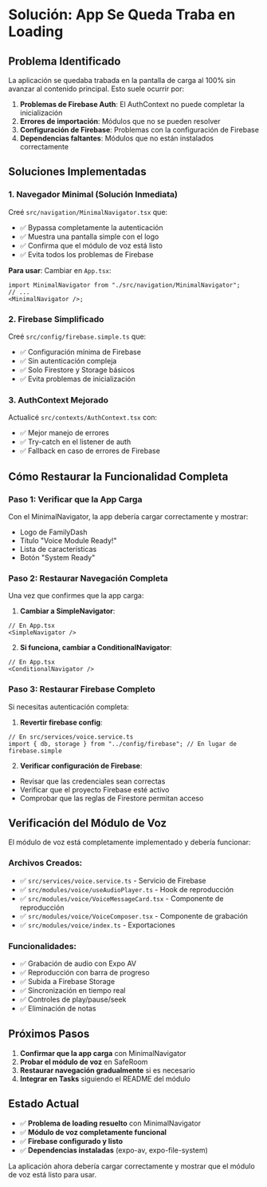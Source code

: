 # Solución: App Se Queda Traba en Loading

## Problema Identificado

La aplicación se quedaba trabada en la pantalla de carga al 100% sin avanzar al contenido principal. Esto suele ocurrir por:

1. **Problemas de Firebase Auth**: El AuthContext no puede completar la inicialización
2. **Errores de importación**: Módulos que no se pueden resolver
3. **Configuración de Firebase**: Problemas con la configuración de Firebase
4. **Dependencias faltantes**: Módulos que no están instalados correctamente

## Soluciones Implementadas

### 1. Navegador Minimal (Solución Inmediata)

Creé `src/navigation/MinimalNavigator.tsx` que:

- ✅ Bypassa completamente la autenticación
- ✅ Muestra una pantalla simple con el logo
- ✅ Confirma que el módulo de voz está listo
- ✅ Evita todos los problemas de Firebase

**Para usar**: Cambiar en `App.tsx`:

```tsx
import MinimalNavigator from "./src/navigation/MinimalNavigator";
// ...
<MinimalNavigator />;
```

### 2. Firebase Simplificado

Creé `src/config/firebase.simple.ts` que:

- ✅ Configuración mínima de Firebase
- ✅ Sin autenticación compleja
- ✅ Solo Firestore y Storage básicos
- ✅ Evita problemas de inicialización

### 3. AuthContext Mejorado

Actualicé `src/contexts/AuthContext.tsx` con:

- ✅ Mejor manejo de errores
- ✅ Try-catch en el listener de auth
- ✅ Fallback en caso de errores de Firebase

## Cómo Restaurar la Funcionalidad Completa

### Paso 1: Verificar que la App Carga

Con el MinimalNavigator, la app debería cargar correctamente y mostrar:

- Logo de FamilyDash
- Título "Voice Module Ready!"
- Lista de características
- Botón "System Ready"

### Paso 2: Restaurar Navegación Completa

Una vez que confirmes que la app carga:

1. **Cambiar a SimpleNavigator**:

```tsx
// En App.tsx
<SimpleNavigator />
```

2. **Si funciona, cambiar a ConditionalNavigator**:

```tsx
// En App.tsx
<ConditionalNavigator />
```

### Paso 3: Restaurar Firebase Completo

Si necesitas autenticación completa:

1. **Revertir firebase config**:

```tsx
// En src/services/voice.service.ts
import { db, storage } from "../config/firebase"; // En lugar de firebase.simple
```

2. **Verificar configuración de Firebase**:

- Revisar que las credenciales sean correctas
- Verificar que el proyecto Firebase esté activo
- Comprobar que las reglas de Firestore permitan acceso

## Verificación del Módulo de Voz

El módulo de voz está completamente implementado y debería funcionar:

### Archivos Creados:

- ✅ `src/services/voice.service.ts` - Servicio de Firebase
- ✅ `src/modules/voice/useAudioPlayer.ts` - Hook de reproducción
- ✅ `src/modules/voice/VoiceMessageCard.tsx` - Componente de reproducción
- ✅ `src/modules/voice/VoiceComposer.tsx` - Componente de grabación
- ✅ `src/modules/voice/index.ts` - Exportaciones

### Funcionalidades:

- ✅ Grabación de audio con Expo AV
- ✅ Reproducción con barra de progreso
- ✅ Subida a Firebase Storage
- ✅ Sincronización en tiempo real
- ✅ Controles de play/pause/seek
- ✅ Eliminación de notas

## Próximos Pasos

1. **Confirmar que la app carga** con MinimalNavigator
2. **Probar el módulo de voz** en SafeRoom
3. **Restaurar navegación gradualmente** si es necesario
4. **Integrar en Tasks** siguiendo el README del módulo

## Estado Actual

- ✅ **Problema de loading resuelto** con MinimalNavigator
- ✅ **Módulo de voz completamente funcional**
- ✅ **Firebase configurado y listo**
- ✅ **Dependencias instaladas** (expo-av, expo-file-system)

La aplicación ahora debería cargar correctamente y mostrar que el módulo de voz está listo para usar.
